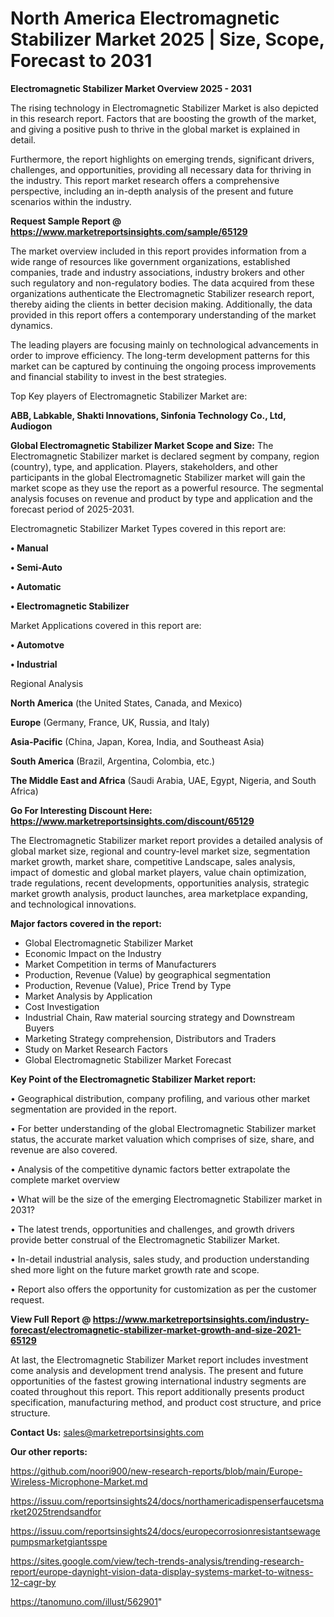 # North America Electromagnetic Stabilizer Market 2025 | Size, Scope, Forecast to 2031

<Strong> Electromagnetic Stabilizer Market Overview 2025 - 2031</strong>

The rising technology in Electromagnetic Stabilizer Market is also depicted in this research report. Factors that are boosting the growth of the market, and giving a positive push to thrive in the global market is explained in detail.

Furthermore, the report highlights on emerging trends, significant drivers, challenges, and opportunities, providing all necessary data for thriving in the industry. This report market research offers a comprehensive perspective, including an in-depth analysis of the present and future scenarios within the industry.

<strong>Request Sample Report @ <a href=https://www.marketreportsinsights.com/sample/65129>https://www.marketreportsinsights.com/sample/65129</a></strong>

The market overview included in this report provides information from a wide range of resources like government organizations, established companies, trade and industry associations, industry brokers and other such regulatory and non-regulatory bodies. The data acquired from these organizations authenticate the Electromagnetic Stabilizer research report, thereby aiding the clients in better decision making. Additionally, the data provided in this report offers a contemporary understanding of the market dynamics.

The leading players are focusing mainly on technological advancements in order to improve efficiency. The long-term development patterns for this market can be captured by continuing the ongoing process improvements and financial stability to invest in the best strategies.

Top Key players of Electromagnetic Stabilizer Market are:

<strong>ABB, Labkable, Shakti Innovations, Sinfonia Technology Co., Ltd, Audiogon</strong>

<strong><b>Global Electromagnetic Stabilizer Market Scope and Size:</b></strong>
The Electromagnetic Stabilizer market is declared segment by company, region (country), type, and application. Players, stakeholders, and other participants in the global Electromagnetic Stabilizer market will gain the market scope as they use the report as a powerful resource. The segmental analysis focuses on revenue and product by type and application and the forecast period of 2025-2031.

Electromagnetic Stabilizer Market Types covered in this report are:

<strong>• Manual

• Semi-Auto

• Automatic

• Electromagnetic Stabilizer</strong>

Market Applications covered in this report are:

<strong>• Automotve

• Industrial</strong> 

Regional Analysis

<strong>North America</strong> (the United States, Canada, and Mexico)

<strong>Europe</strong> (Germany, France, UK, Russia, and Italy)

<strong>Asia-Pacific</strong> (China, Japan, Korea, India, and Southeast Asia)

<strong>South America</strong> (Brazil, Argentina, Colombia, etc.)

<strong>The Middle East and Africa</strong> (Saudi Arabia, UAE, Egypt, Nigeria, and South Africa)

<strong>Go For Interesting Discount Here: <a href=https://www.marketreportsinsights.com/discount/65129>https://www.marketreportsinsights.com/discount/65129</a></strong>

The Electromagnetic Stabilizer market report provides a detailed analysis of global market size, regional and country-level market size, segmentation market growth, market share, competitive Landscape, sales analysis, impact of domestic and global market players, value chain optimization, trade regulations, recent developments, opportunities analysis, strategic market growth analysis, product launches, area marketplace expanding, and technological innovations.

<strong><b>Major factors covered in the report:</b></strong>
<ul>
  <li>Global Electromagnetic Stabilizer Market </li>
  <li>Economic Impact on the Industry</li>
  <li>Market Competition in terms of Manufacturers</li>
  <li>Production, Revenue (Value) by geographical segmentation</li>
  <li>Production, Revenue (Value), Price Trend by Type</li>
  <li>Market Analysis by Application</li>
  <li>Cost Investigation</li>
  <li>Industrial Chain, Raw material sourcing strategy and Downstream Buyers</li>
  <li>Marketing Strategy comprehension, Distributors and Traders</li>
  <li>Study on Market Research Factors</li>
  <li>Global Electromagnetic Stabilizer Market Forecast</li>
</ul>

<strong><b>Key Point of the Electromagnetic Stabilizer Market report:</b></strong>

• Geographical distribution, company profiling, and various other market segmentation are provided in the report.

• For better understanding of the global Electromagnetic Stabilizer market status, the accurate market valuation which comprises of size, share, and revenue are also covered.

• Analysis of the competitive dynamic factors better extrapolate the complete market overview

• What will be the size of the emerging Electromagnetic Stabilizer market in 2031?

• The latest trends, opportunities and challenges, and growth drivers provide better construal of the Electromagnetic Stabilizer Market.

• In-detail industrial analysis, sales study, and production understanding shed more light on the future market growth rate and scope.

• Report also offers the opportunity for customization as per the customer request.

<strong><b>View Full Report @ <a href=https://www.marketreportsinsights.com/industry-forecast/electromagnetic-stabilizer-market-growth-and-size-2021-65129>https://www.marketreportsinsights.com/industry-forecast/electromagnetic-stabilizer-market-growth-and-size-2021-65129</a></b></strong>


At last, the Electromagnetic Stabilizer Market report includes investment come analysis and development trend analysis. The present and future opportunities of the fastest growing international industry segments are coated throughout this report. This report additionally presents product specification, manufacturing method, and product cost structure, and price structure.

<strong>Contact Us:</strong>
sales@marketreportsinsights.com

<strong>Our other reports:</strong>

<a href=https://github.com/noori900/new-research-reports/blob/main/Europe-Wireless-Microphone-Market.md>https://github.com/noori900/new-research-reports/blob/main/Europe-Wireless-Microphone-Market.md</a>

<a href=https://issuu.com/reportsinsights24/docs/northamericadispenserfaucetsmarket2025trendsandfor>https://issuu.com/reportsinsights24/docs/northamericadispenserfaucetsmarket2025trendsandfor</a>

<a href=https://issuu.com/reportsinsights24/docs/europecorrosionresistantsewagepumpsmarketgiantsspe>https://issuu.com/reportsinsights24/docs/europecorrosionresistantsewagepumpsmarketgiantsspe</a>

<a href=https://sites.google.com/view/tech-trends-analysis/trending-research-report/europe-daynight-vision-data-display-systems-market-to-witness-12-cagr-by>https://sites.google.com/view/tech-trends-analysis/trending-research-report/europe-daynight-vision-data-display-systems-market-to-witness-12-cagr-by</a>

<a href=https://tanomuno.com/illust/562901>https://tanomuno.com/illust/562901</a>"
